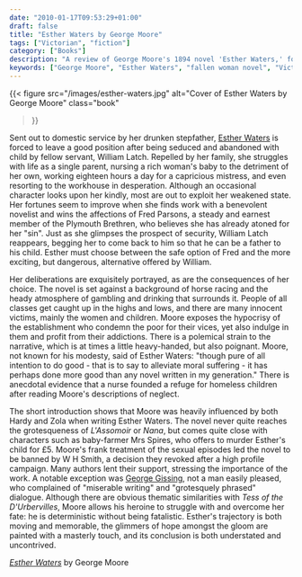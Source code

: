 ```yaml
---
date: "2010-01-17T09:53:29+01:00"
draft: false
title: "Esther Waters by George Moore"
tags: ["Victorian", "fiction"]
category: ["Books"]
description: "A review of George Moore's 1894 novel 'Esther Waters,' following a single mother's struggle against Victorian society's moral hypocrisy. Discover how Moore's naturalistic tale of seduction, abandonment, and redemption compares to Hardy's Tess with a more hopeful outcome."
keywords: ["George Moore", "Esther Waters", "fallen woman novel", "Victorian naturalism", "single motherhood", "social realism", "Tess of the D'Urbervilles", "Victorian morality"]
---
```


{{< figure
  src="/images/esther-waters.jpg"
  alt="Cover of Esther Waters by George Moore"
  class="book"
>}}

Sent out to domestic service by her drunken stepfather, [Esther Waters](https://uk.bookshop.org/a/2760/9780199583010) is forced to leave a good position after being seduced and abandoned with child by fellow servant, William Latch. Repelled by her family, she struggles with life as a single parent, nursing a rich woman's baby to the detriment of her own, working eighteen hours a day for a capricious mistress, and even resorting to the workhouse in desperation. Although an occasional character looks upon her kindly, most are out to exploit her weakened state. Her fortunes seem to improve when she finds work with a benevolent novelist and wins the affections of Fred Parsons, a steady and earnest member of the Plymouth Brethren, who believes she has already atoned for her "sin". Just as she glimpses the prospect of security, William Latch reappears, begging her to come back to him so that he can be a father to his child. Esther must choose between the safe option of Fred and the more exciting, but dangerous, alternative offered by William.

Her deliberations are exquisitely portrayed, as are the consequences of her choice. The novel is set against a background of horse racing and the heady atmosphere of gambling and drinking that surrounds it. People of all classes get caught up in the highs and lows, and there are many innocent victims, mainly the women and children. Moore exposes the hypocrisy of the establishment who condemn the poor for their vices, yet also indulge in them and profit from their addictions. There is a polemical strain to the narrative, which is at times a little heavy-handed, but also poignant. Moore, not known for his modesty, said of Esther Waters: "though pure of all intention to do good - that is to say to alleviate moral suffering - it has perhaps done more good than any novel written in my generation." There is anecdotal evidence that a nurse founded a refuge for homeless children after reading Moore's descriptions of neglect.

The short introduction shows that Moore was heavily influenced by both Hardy and Zola when writing Esther Waters. The novel never quite reaches the grotesqueness of _L'Assomoir_ or _Nana_, but comes quite close with characters such as baby-farmer Mrs Spires, who offers to murder Esther's child for £5. Moore's frank treatment of the sexual episodes led the novel to be banned by W H Smith, a decision they revoked after a high profile campaign. Many authors lent their support, stressing the importance of the work. A notable exception was [George Gissing](/posts/gissing-a-life-in-books/), not a man easily pleased, who complained of "miserable writing" and "grotesquely phrased" dialogue. Although there are obvious thematic similarities with _Tess of the D'Urbervilles_, Moore allows his heroine to struggle with and overcome her fate: he is deterministic without being fatalistic. Esther's trajectory is both moving and memorable, the glimmers of hope amongst the gloom are painted with a masterly touch, and its conclusion is both understated and uncontrived.

[_Esther Waters_](https://uk.bookshop.org/a/2760/9780199583010) by George Moore